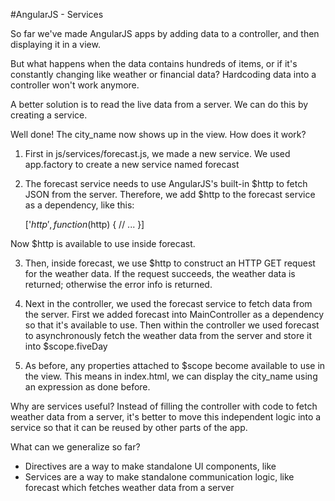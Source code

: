 #AngularJS - Services

So far we've made AngularJS apps by adding data to a controller, and then displaying it in a view.

But what happens when the data contains hundreds of items, or if it's constantly changing like weather or financial data? Hardcoding data into a controller won't work anymore.

A better solution is to read the live data from a server. We can do this by creating a service.

Well done! The city_name now shows up in the view. How does it work?

1. First in js/services/forecast.js, we made a new service. We used app.factory to create a new service named forecast

2. The forecast service needs to use AngularJS's built-in $http to fetch JSON from the server. Therefore, we add $http to the forecast service as a dependency, like this:

	 ['$http', function($http) {
	   // ...
	 }]

Now $http is available to use inside forecast.

3. Then, inside forecast, we use $http to construct an HTTP GET request for the weather data. If the request succeeds, the weather data is returned; otherwise the error info is returned.

4. Next in the controller, we used the forecast service to fetch data from the server. First we added forecast into MainController as a dependency so that it's available to use. Then within the controller we used forecast to asynchronously fetch the weather data from the server and store it into $scope.fiveDay

5. As before, any properties attached to $scope become available to use in the view. This means in index.html, we can display the city_name using an expression as done before.

Why are services useful? Instead of filling the controller with code to fetch weather data from a server, it's better to move this independent logic into a service so that it can be reused by other parts of the app.

What can we generalize so far?

- Directives are a way to make standalone UI components, like <app-info>
- Services are a way to make standalone communication logic, like forecast which fetches weather data from a server